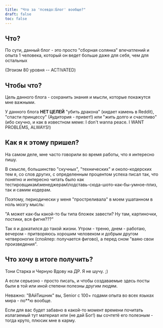 ```yaml
---
title: "Что за 'псевдо:Блог' вообще?"
draft: false
toc: false
---
```


## Что?

По сути, данный блог - это просто "сборная солянка" впечатлений и опыта
1 человека, который он ведет больше даже для себя, чем для остальных

(Эгоизм 80 уровня -- ACTIVATED)

## Чтобы что?

Цель данного блога - сохранить знания и мысли, которые покажутся мне важными.

У данного блога **НЕТ ЦЕЛЕЙ** "убить дракона" (кидает камень в Reddit),
"спасти принцессу" (Аудитория - привет!) или "жить долго и счастливо"
(ибо скучно, и как в известном меме: I don't wanna peace. I WANT PROBLEMS, ALWAYS!)

## Как я к этому пришел?

На самом деле, мне часто говорили во время работы, что я интересно пишу.

В смысле, большинство "скучных", "технических" и около-кодерских тем я, со слов других,
с определенным процентом успеха писал так,
что понятно и интересно читать было как
тестировщикам\менеджерам\подставь-сюда-шото-как-бы-умное-плиз,
так и самим кодерам.

Поэтому, периодически у меня "простреливала" в моем ушатанном в ноль мозгу мысль:

"А может как-бы какой-то бы типа бложек завести? Ну там, картиночки, постики, вся фигня???"

Так я и докатился до такой жизни. Утром - треню, днем - работаю,
вечером - притворяюсь хорошим человеком и добрым другом четвероногих
(спойлер: получается фигово), а перед сном "ваяю свои произведения".

## Что хочу в итоге получить?

Тони Старка и Черную Вдову на ДР. Я не шучу. ;)

А если серьезно - просто писать, и чтобы создаваемые здесь посты были
в той или иной степени полезны другим людям.

Неважно: "ВАйТишник" вы, Senior с 100+ годами опыта во всех языках мира - по\*\*ю вообще.

Если для вас будет забавно в какой-то момент времени почитать излагаемый тут материал
или (не дай Бог!) вы сочтетё его полезным - тогда круто, плюсик мне в карму.
